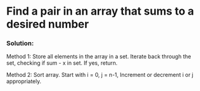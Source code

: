 # Find a pair in an array that sums to a desired number

### Solution:

Method 1:
Store all elements in the array in a set.
Iterate back through the set, checking if sum - x in set.
If yes, return.

Method 2:
Sort array.
Start with i = 0, j = n-1,
Increment or decrement i or j appropriately.
